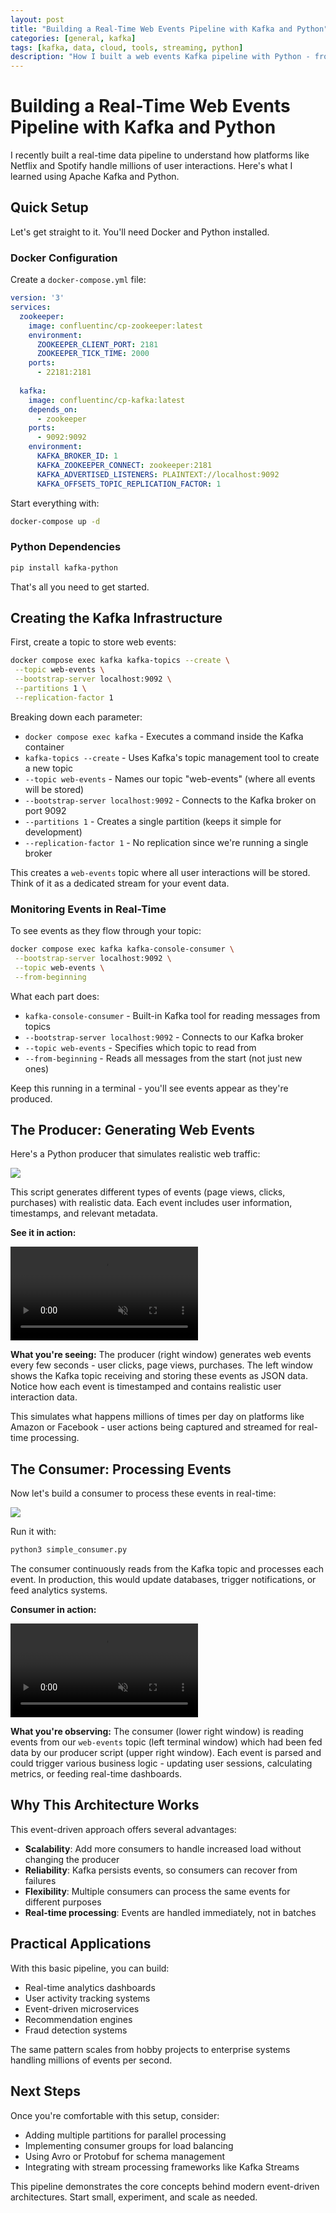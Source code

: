 ```yaml
---
layout: post
title: "Building a Real-Time Web Events Pipeline with Kafka and Python"
categories: [general, kafka]
tags: [kafka, data, cloud, tools, streaming, python]
description: "How I built a web events Kafka pipeline with Python - from setup to real-time processing"
---
```


# Building a Real-Time Web Events Pipeline with Kafka and Python

I recently built a real-time data pipeline to understand how platforms like Netflix and Spotify handle millions of user interactions. Here's what I learned using Apache Kafka and Python.

## Quick Setup

Let's get straight to it. You'll need Docker and Python installed.

### Docker Configuration

Create a `docker-compose.yml` file:

```yaml
version: '3'
services:
  zookeeper:
    image: confluentinc/cp-zookeeper:latest
    environment:
      ZOOKEEPER_CLIENT_PORT: 2181
      ZOOKEEPER_TICK_TIME: 2000
    ports:
      - 22181:2181
  
  kafka:
    image: confluentinc/cp-kafka:latest
    depends_on:
      - zookeeper
    ports:
      - 9092:9092
    environment:
      KAFKA_BROKER_ID: 1
      KAFKA_ZOOKEEPER_CONNECT: zookeeper:2181
      KAFKA_ADVERTISED_LISTENERS: PLAINTEXT://localhost:9092
      KAFKA_OFFSETS_TOPIC_REPLICATION_FACTOR: 1
```

Start everything with:
```bash
docker-compose up -d
```

### Python Dependencies

```bash
pip install kafka-python
```

That's all you need to get started.

## Creating the Kafka Infrastructure

First, create a topic to store web events:

```bash
docker compose exec kafka kafka-topics --create \
 --topic web-events \
 --bootstrap-server localhost:9092 \
 --partitions 1 \
 --replication-factor 1
```

Breaking down each parameter:
- `docker compose exec kafka` - Executes a command inside the Kafka container
- `kafka-topics --create` - Uses Kafka's topic management tool to create a new topic
- `--topic web-events` - Names our topic "web-events" (where all events will be stored)
- `--bootstrap-server localhost:9092` - Connects to the Kafka broker on port 9092
- `--partitions 1` - Creates a single partition (keeps it simple for development)
- `--replication-factor 1` - No replication since we're running a single broker

This creates a `web-events` topic where all user interactions will be stored. Think of it as a dedicated stream for your event data.

### Monitoring Events in Real-Time

To see events as they flow through your topic:

```bash
docker compose exec kafka kafka-console-consumer \
 --bootstrap-server localhost:9092 \
 --topic web-events \
 --from-beginning
```

What each part does:
- `kafka-console-consumer` - Built-in Kafka tool for reading messages from topics
- `--bootstrap-server localhost:9092` - Connects to our Kafka broker
- `--topic web-events` - Specifies which topic to read from
- `--from-beginning` - Reads all messages from the start (not just new ones)

Keep this running in a terminal - you'll see events appear as they're produced.

## The Producer: Generating Web Events

Here's a Python producer that simulates realistic web traffic:

<img src="/assets/media/27-06-web-events-pipeline/kafka-producer-code">

This script generates different types of events (page views, clicks, purchases) with realistic data. Each event includes user information, timestamps, and relevant metadata.

**See it in action:**

<div class="video-demo">
  <video autoplay loop muted playsinline>
    <source src="/assets/media/27-06-web-events-pipeline/kafka-producer-events-simulation.webm" type="video/webm">
    <source src="/assets/media/27-06-web-events-pipeline/kafka-producer-events-simulation.mp4" type="video/mp4">
    Your browser doesn't support video playback.
  </video>
</div>

**What you're seeing:** The producer (right window) generates web events every few seconds - user clicks, page views, purchases. The left window shows the Kafka topic receiving and storing these events as JSON data. Notice how each event is timestamped and contains realistic user interaction data.

This simulates what happens millions of times per day on platforms like Amazon or Facebook - user actions being captured and streamed for real-time processing.

## The Consumer: Processing Events

Now let's build a consumer to process these events in real-time:

<img src="/assets/media/27-06-web-events-pipeline/kafka-consumer-code.png">

Run it with:
```bash
python3 simple_consumer.py
```

The consumer continuously reads from the Kafka topic and processes each event. In production, this would update databases, trigger notifications, or feed analytics systems.

**Consumer in action:**

<div class="video-demo">
  <video autoplay loop muted playsinline>
    <source src="/assets/media/27-06-web-events-pipeline/kafka-consumer-events-simulation.webm" type="video/webm">
    <source src="/assets/media/27-06-web-events-pipeline/kafka-consumer-events-simulation.mp4" type="video/mp4">
    Your browser doesn't support video playback.
  </video>
</div>

**What you're observing:** The consumer (lower right window) is reading events from our `web-events` topic (left terminal window) which had been fed data by our producer script (upper right window). Each event is parsed and could trigger various business logic - updating user sessions, calculating metrics, or feeding real-time dashboards.

## Why This Architecture Works

This event-driven approach offers several advantages:

- **Scalability**: Add more consumers to handle increased load without changing the producer
- **Reliability**: Kafka persists events, so consumers can recover from failures
- **Flexibility**: Multiple consumers can process the same events for different purposes
- **Real-time processing**: Events are handled immediately, not in batches

## Practical Applications

With this basic pipeline, you can build:
- Real-time analytics dashboards
- User activity tracking systems
- Event-driven microservices
- Recommendation engines
- Fraud detection systems

The same pattern scales from hobby projects to enterprise systems handling millions of events per second.

## Next Steps

Once you're comfortable with this setup, consider:
- Adding multiple partitions for parallel processing
- Implementing consumer groups for load balancing
- Using Avro or Protobuf for schema management
- Integrating with stream processing frameworks like Kafka Streams

This pipeline demonstrates the core concepts behind modern event-driven architectures. Start small, experiment, and scale as needed.